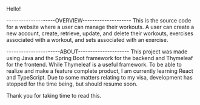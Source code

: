 Hello!

--------------------OVERVIEW--------------------
This is the source code for a website where a user can manage their workouts.
A user can create a new account, create, retrieve, update, and delete their 
workouts, exercises associated with a workout, and sets associated with an exercise.


----------------------ABOUT---------------------
This project was made using Java and the Spring Boot framework for the backend and Thymeleaf for the frontend. 
While Thymeleaf is a useful framework. To be able to realize and make a feature complete product,
I am currently learning React and TypeScript. Due to some matters relating to my visa, development 
has stopped for the time being, but should resume soon. 

Thank you for taking time to read this.
